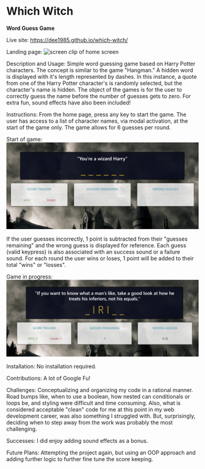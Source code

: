# Which Witch

**Word Guess Game**

Live site: <https://dee1985.github.io/which-witch/>

Landing page: ![screen clip of home screen](images/landing-page.png)

Description and Usage: Simple word guessing game based on Harry Potter characters. The concept is similar to the game "Hangman." A hidden word is displayed with it's length represented by dashes. In this instance, a quote from one of the Harry Potter character's is randomly selected, but the character's name is hidden. The object of the games is for the user to correctly guess the name before the number of guesses gets to zero. For extra fun, sound effects have also been included!

Instructions: From the home page, press any key to start the game. The user has access to a list of character names, via modal activation, at the start of the game only. The game allows for 6 guesses per round.

Start of game: ![screen clip of game activation](images/start-game.png)

If the user guesses incorrectly, 1 point is subtracted from their "guesses remaining" and the wrong guess is displayed for reference. Each guess (valid keypress) is also associated with an success sound or a failure sound. For each round the user wins or loses, 1 point will be added to their total "wins" or "losses".

Game in progress: ![screen clip of a round in progress](images/game-in-progress.png)

Installation: No installation required.

Contributions: A lot of Google Fu!

Challenges: Conceptualizing and organizing my code in a rational manner. Road bumps like, when to use a boolean, how nested can conditionals or loops be, and styling were difficult and time consuming. Also, what is considered acceptable "clean" code for me at this point in my web development career, was also something I struggled with. But, surprisingly, deciding when to step away from the work was probably the most challenging.

Successes: I did enjoy adding sound effects as a bonus.

Future Plans: Attempting the project again, but using an OOP approach and adding further logic to further fine tune the score keeping.
